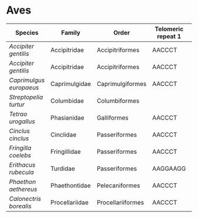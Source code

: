 # Aves

| Species | Family | Order | Telomeric repeat 1 | Telomeric repeat 2 | Data type |
| -- | --- | --- | --- | --- | --- |
| *Accipiter gentilis* | Accipitridae | Accipitriformes | AACCCT | AACCCTAACCCT | assembly |
| *Accipiter gentilis* | Accipitridae | Accipitriformes | AACCCT | AACCCTAACCCT | pacbio |
| *Caprimulgus europaeus* | Caprimulgidae | Caprimulgiformes | AACCCT | AACCCTAACCCT | assembly |
| *Streptopelia turtur* | Columbidae | Columbiformes |  |  | assembly |
| *Tetrao urogallus* | Phasianidae | Galliformes | AACCCT | AACCCTAACCCT | pacbio |
| *Cinclus cinclus* | Cinclidae | Passeriformes | AACCCT | AAGGG | pacbio |
| *Fringilla coelebs* | Fringillidae | Passeriformes | AACCCT | AACCCTAACCCT | pacbio |
| *Erithacus rubecula* | Turdidae | Passeriformes | AAGGAAGG | AGAGG | assembly |
| *Phaethon aethereus* | Phaethontidae | Pelecaniformes | AACCCT | AACCCTAACCCT | pacbio |
| *Calonectris borealis* | Procellariidae | Procellariiformes | AACCCT | CCCCC | pacbio |
